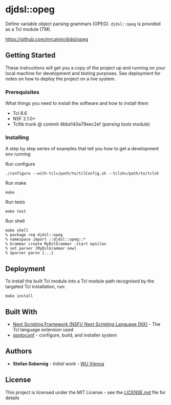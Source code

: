 # djdsl::opeg

Define variable object parsing grammars (OPEG). `djdsl::opeg` is provided as a
Tcl module (TM).

https://github.com/mrcalvin/djdsl/opeg

## Getting Started

These instructions will get you a copy of the project up and running on your local machine for development and testing purposes. See deployment for notes on how to deploy the project on a live system.

### Prerequisites

What things you need to install the software and how to install them

- Tcl 8.6
- NSF 2.1.0+
- Tcllib trunk @ commit 4bbe140a79eec2ef (_parsing tools_ module)

### Installing

A step by step series of examples that tell you how to get a development env running

Run configure

```
./configure --with-tcl=/path/to/tclConfig.sh --tclsh=/path/to/tclsh
```

Run make

```
make
```

Run tests

```
make test
```

Run shell

```
make shell
% package req djdsl::opeg
% namespace import ::djdsl::opeg::*
% Grammar create MyDslGrammar -start epsilon
% set parser [MyDslGrammar new]
% $parser parse {...}
```

## Deployment

To install the built Tcl module into a Tcl module path recognised by
the targeted Tcl installation, run:

```
make install
```

## Built With

* [Next Scripting Framework (NSF)/ Next Scripting Language (NX)](https://next-scripting.org/) - The Tcl language extension used
* [spotoconf](https://chiselapp.com/user/stwo/repository/spotoconf/index) - configure, build, and installer system

## Authors

* **Stefan Sobernig** - *Initial work* - [WU Vienna](https://nm.wu.ac.at/en/sobernig)

## License

This project is licensed under the MIT License - see the [LICENSE.md](LICENSE.md) file for details

